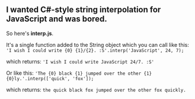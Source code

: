 ## I wanted C#-style string interpolation for JavaScript and was bored.

So here's **interp.js**.

It's a single function added to the String object which you can call like this:
`'I wish I could write {0} {1}/{2}. :S'.interp('JavaScript', 24, 7);`

which returns:
`'I wish I could write JavaScript 24/7. :S'`

Or like this:
`'The {0} black {1} jumped over the other {1} {0}ly.'.interp(['quick', 'fox']);`

which returns:
`the quick black fox jumped over the other fox quickly.`
